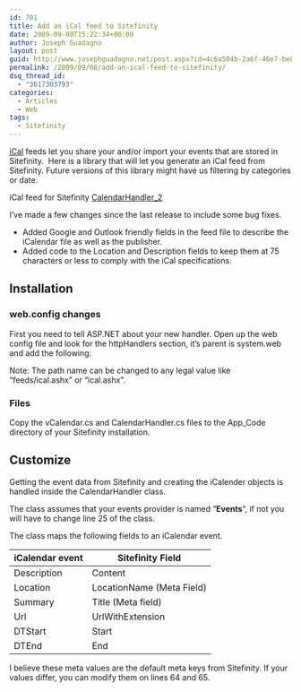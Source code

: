 ```yaml
---
id: 701
title: Add an iCal feed to Sitefinity
date: 2009-09-08T15:22:34+00:00
author: Joseph Guadagno
layout: post
guid: http://www.josephguadagno.net/post.aspx?id=4c6a504b-2a6f-46e7-be86-534dae04114c
permalink: /2009/09/08/add-an-ical-feed-to-sitefinity/
dsq_thread_id:
  - "3617303793"
categories:
  - Articles
  - Web
tags:
  - Sitefinity
---
```

<p><a title="iCal on Wikipedia" href="http://en.wikipedia.org/wiki/Ical" target="_blank">iCal</a> feeds let you share your and/or import your events that are stored in Sitefinity.  Here is a library that will let you generate an iCal feed from Sitefinity. Future versions of this library might have us filtering by categories or date.<p>
<p>iCal feed for Sitefinity <a href="http://1222-7915.el-alt.com/wp-content/uploads/2015/03/CalendarHandler_2.zip">CalendarHandler_2</a></p>
<p>I’ve made a few changes since the last release to include some bug fixes.</p>
<ul>
	<li>Added Google and Outlook friendly fields in the feed file to describe the iCalendar file as well as the publisher.</li>
	<li>Added code to the Location and Description fields to keep them at 75 characters or less to comply with the iCal specifications.</li>
</ul>
<h2>Installation</h2>
<h3>web.config changes</h3>
<p>First you need to tell ASP.NET about your new handler. Open up the web config file and look for the httpHandlers section, it’s parent is system.web and add the following:</p>

<script src="https://gist.github.com/jguadagno/fae0c42b85bb50d4df78d115449eb681.js"></script>

<p>Note: The path name can be changed to any legal value like “feeds/ical.ashx” or “ical.ashx”.</p>

<h3>Files</h3>
<p>Copy the vCalendar.cs and CalendarHandler.cs files to the App_Code directory of your Sitefinity installation.
<h2>Customize</h2>
<p>Getting the event data from Sitefinity and creating the iCalender objects is handled inside the CalendarHandler class.</p>
<p>The class assumes that your events provider is named “<strong>Events</strong>”, if not you will have to change line 25 of the class.</p>
<p>The class maps the following fields to an iCalendar event.</p>

<table class="table table-striped table-bordered">
<thead>
<tr>
<th>iCalendar event</td>
<th>Sitefinity Field</td>
</tr>
</thead>
<tbody>
<tr>
<td>Description</td>
<td>Content</td>
</tr>
<tr>
<td>Location</td>
<td>LocationName (Meta Field)</td>
</tr>
<tr>
<td>Summary</td>
<td>Title (Meta field)</td>
</tr>
<tr>
<td>Url</td>
<td>UrlWithExtension</td>
</tr>
<tr>
<td>DTStart</td>
<td>Start</td>
</tr>
<tr>
<td>DTEnd</td>
<td>End</td>
</tr>
</tbody>
</table>

<p>I believe these meta values are the default meta keys from Sitefinity. If your values differ, you can modify them on lines 64 and 65.</p>